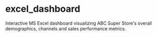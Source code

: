 # excel_dashboard
Interactive MS Excel dashboard visualizing ABC Super Store's overall demographics, channels and sales performance metrics.
